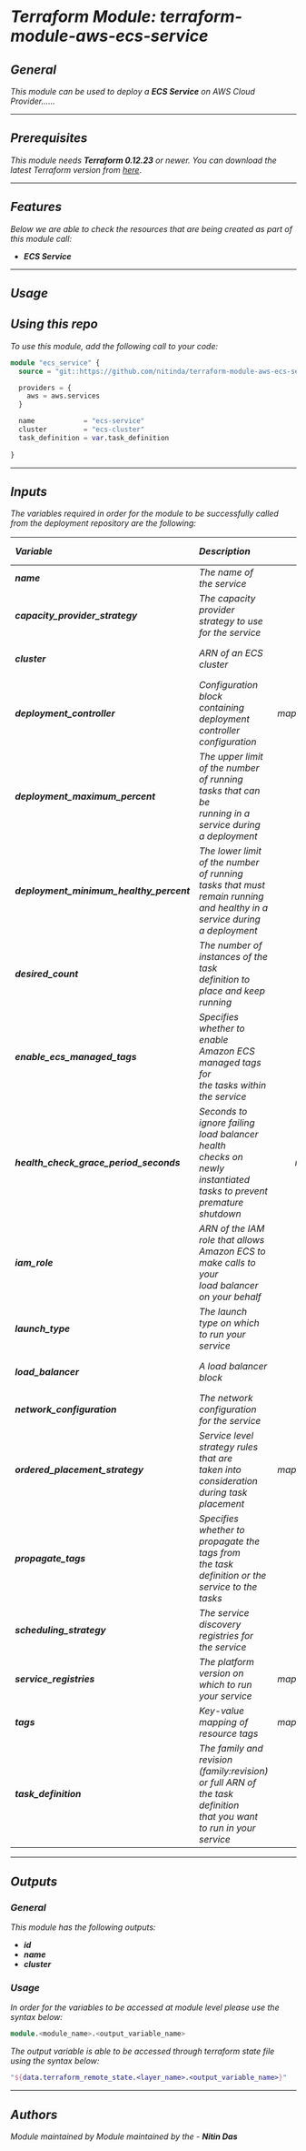# _Terraform Module: terraform-module-aws-ecs-service_


## _General_

_This module can be used to deploy a_ **_ECS Service_** _on AWS Cloud Provider......_


---

## _Prerequisites_

_This module needs_ **_Terraform 0.12.23_** _or newer._
_You can download the latest Terraform version from_ [_here_](https://www.terraform.io/downloads.html).


---

## _Features_

_Below we are able to check the resources that are being created as part of this module call:_

- **_ECS Service_**


---

## _Usage_

## _Using this repo_

_To use this module, add the following call to your code:_

```tf
module "ecs_service" {
  source = "git::https://github.com/nitinda/terraform-module-aws-ecs-service.git?ref=master"

  providers = {
    aws = aws.services
  }

  name            = "ecs-service"
  cluster         = "ecs-cluster"
  task_definition = var.task_definition
 
}
```




---

## _Inputs_

_The variables required in order for the module to be successfully called from the deployment repository are the following:_

|**_Variable_** | **_Description_** | **_Type_** | **_Argument Status_** |
|:----|:----|-----:|:---:|
| **_name_** | _The name of the service_ | _string_ | **_Required_** |
| **_capacity\_provider\_strategy_** | _The capacity provider <br/> strategy to use for the service_ | _any_ | **_Optional <br/> (Default - [])_** |
| **_cluster_** | _ARN of an ECS cluster_ | _string_ | **_Optional <br/> (Default - null)_** |
| **_deployment\_controller_** | _Configuration block containing <br/> deployment controller configuration_ | _map(string)_ | **_Optional <br/> (Default - {})_** |
| **_deployment\_maximum\_percent_** | _The upper limit of the number <br/> of running tasks that can be <br/> running in a service during a deployment_ | _string_ | **_Optional <br/> (Default - null)_** |
| **_deployment\_minimum\_healthy\_percent_** | _The lower limit of the number <br/> of running tasks that must remain running <br/> and healthy in a service during a deployment_ | _string_ | **_Optional <br/> (Default - null)_** |
| **_desired\_count_** | _The number of instances of the task <br/> definition to place and keep running_ | _string_ | **_Optional <br/> (Default - null)_** |
| **_enable\_ecs\_managed\_tags_** | _Specifies whether to enable <br/> Amazon ECS managed tags for <br/> the tasks within the service_ | _string_ | **_Optional <br/> (Default - null)_** |
| **_health\_check\_grace\_period\_seconds_** | _Seconds to ignore failing load balancer health <br/> checks on newly instantiated tasks to prevent premature shutdown_ | _number_ | **_Optional <br/> (Default - 0)_** |
| **_iam\_role_** | _ARN of the IAM role that allows <br/> Amazon ECS to make calls to your <br/> load balancer on your behalf_ | _string_ | **_Optional <br/> (Default - null)_** |
| **_launch\_type_** | _The launch type on which to run your service_ | _string_ | **_Optional <br/> (Default - EC2)_** |
| **_load\_balancer_** | _A load balancer block_ | _any_ | **_Optional <br/> (Default - {})_** |
| **_network\_configuration_** | _The network configuration for the service_ | _any_ | **_Optional <br/> (Default - {})_** |
| **_ordered\_placement\_strategy_** | _Service level strategy rules that are <br/> taken into consideration during task placement_ | _map(string)_ | **_Optional <br/> (Default - any)_** |
| **_propagate\_tags_** | _Specifies whether to propagate the tags from <br/> the task definition or the service to the tasks_ | _string_ | **_Optional <br/> (Default - null)_** |
| **_scheduling\_strategy_** | _The service discovery registries for the service_ | _string_ | **_Optional <br/> (Default - REPLICA)_** |
| **_service\_registries_** | _The platform version on which to run your service_ | _map(string)_ | **_Optional <br/> (Default - {})_** |
| **_tags_** | _Key-value mapping of resource tags_ | _map(string)_ | **_Optional <br/> (Default - {})_** |
| **_task\_definition_** | _The family and revision (family:revision) <br/> or full ARN of the task definition <br/> that you want to run in your service_ | _string_ | **_Required_** |


---


## _Outputs_

### _General_

_This module has the following outputs:_


- **_id_**
- **_name_**
- **_cluster_**


### _Usage_

_In order for the variables to be accessed at module level please use the syntax below:_

```tf
module.<module_name>.<output_variable_name>
```


_The output variable is able to be accessed through terraform state file using the syntax below:_

```tf
"${data.terraform_remote_state.<layer_name>.<output_variable_name>}"
```


---


## _Authors_

_Module maintained by Module maintained by the -_ **_Nitin Das_**